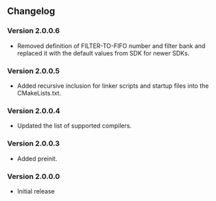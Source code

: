 ## Changelog

### Version 2.0.0.6
 - Removed definition of FILTER-TO-FIFO number and filter bank and replaced it with the default values from SDK for newer SDKs.

### Version 2.0.0.5
 - Added recursive inclusion for linker scripts and startup files into the CMakeLists.txt.

### Version 2.0.0.4
 - Updated the list of supported compilers.

### Version 2.0.0.3
 - Added preinit.

### Version 2.0.0.0
 - Initial release
